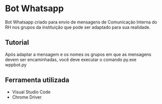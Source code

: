 # Bot Whatsapp

Bot Whatsapp criado para envio de mensagens de Comunicação Interna do RH nos grupos da instituição que pode ser adaptado para sua realidade.

## Tutorial

Após adaptar a mensagem e os nomes os grupos em que as mensagens devem ser encaminhadas, você deve executar o comando py.exe wppbot.py

## Ferramenta utilizada

- Visual Studio Code
- Chrome Driver

